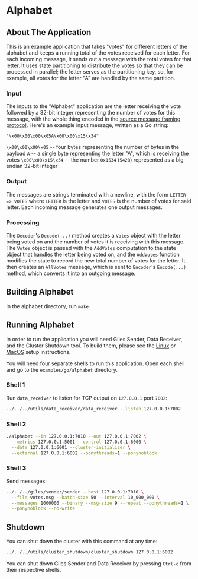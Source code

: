 # Alphabet

## About The Application

This is an example application that takes "votes" for different letters of the alphabet and keeps a running total of the votes received for each letter. For each incoming message, it sends out a message with the total votes for that letter. It uses state partitioning to distribute the votes so that they can be processed in parallel; the letter serves as the partitioning key, so, for example, all votes for the letter "A" are handled by the same partition.

### Input

The inputs to the "Alphabet" application are the letter receiving the vote followed by a 32-bit integer representing the number of votes for this message, with the whole thing encoded in the [source message framing protocol](/book/core-concepts/decoders-and-encoders.md#framed-message-protocols#source-message-framing-protocol). Here's an example input message, written as a Go string:

```
"\x00\x00\x00\x05A\x00\x00\x15\x34"
```

`\x00\x00\x00\x05` -- four bytes representing the number of bytes in the payload
`A` -- a single byte representing the letter "A", which is receiving the votes
`\x00\x00\x15\x34` -- the number `0x1534` (`5428`) represented as a big-endian 32-bit integer

### Output

The messages are strings terminated with a newline, with the form `LETTER => VOTES` where `LETTER` is the letter and `VOTES` is the number of votes for said letter. Each incoming message generates one output messages.

### Processing

The `Decoder`'s `Decode(...)` method creates a `Votes` object with the letter being voted on and the number of votes it is receiving with this message. The `Votes` object is passed with the `AddVotes` computation to the state object that handles the letter being voted on, and the `AddVotes` function modifies the state to record the new total number of votes 
for the letter. It then creates an `AllVotes` message, which is sent to `Encoder`'s `Encode(...)` method, which converts it into an outgoing message.

## Building Alphabet

In the alphabet directory, run `make`.

## Running Alphabet

In order to run the application you will need Giles Sender, Data Receiver, and the Cluster Shutdown tool. To build them, please see the [Linux](/book/go/getting-started/linux-setup.md) or [MacOS](/book/go/getting-started/macos-setup.md) setup instructions.

You will need four separate shells to run this application. Open each shell and go to the `examples/go/alphabet` directory.

### Shell 1

Run `data_receiver` to listen for TCP output on `127.0.0.1` port `7002`:

```bash
../../../utils/data_receiver/data_receiver --listen 127.0.0.1:7002
```

### Shell 2

```bash
./alphabet --in 127.0.0.1:7010 --out 127.0.0.1:7002 \
  --metrics 127.0.0.1:5001 --control 127.0.0.1:6000 \
  --data 127.0.0.1:6001 --cluster-initializer \
  --external 127.0.0.1:6002 --ponythreads=1 --ponynoblock
```

### Shell 3

Send messages:

```bash
../../../giles/sender/sender --host 127.0.0.1:7010 \
  --file votes.msg --batch-size 50 --interval 10_000_000 \
  --messages 1000000 --binary --msg-size 9 --repeat --ponythreads=1 \
  --ponynoblock --no-write
```

## Shutdown

You can shut down the cluster with this command at any time:

```bash
../../../utils/cluster_shutdown/cluster_shutdown 127.0.0.1:6002
```

You can shut down Giles Sender and Data Receiver by pressing `Ctrl-c` from their respective shells.
